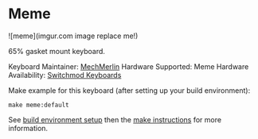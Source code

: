 # Meme

![meme](imgur.com image replace me!)

65% gasket mount keyboard.

Keyboard Maintainer: [MechMerlin](https://github.com/mechmerlin)
Hardware Supported: Meme
Hardware Availability: [Switchmod Keyboards](http://www.switchmod.net/)

Make example for this keyboard (after setting up your build environment):

    make meme:default

See [build environment setup](https://docs.qmk.fm/build_environment_setup.html) then the [make instructions](https://docs.qmk.fm/make_instructions.html) for more information.
